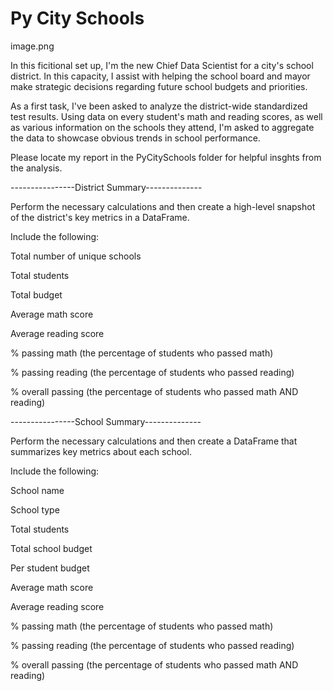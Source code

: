 # Py City Schools 


image.png


In this ficitional set up, I'm the new Chief Data Scientist for a city's school district. In this capacity, I assist with helping the school board and mayor make strategic decisions regarding future school budgets and priorities.

As a first task, I've been asked to analyze the district-wide standardized test results. Using data on every student's math and reading scores, as well as various information on the schools they attend, I'm asked to aggregate the data to showcase obvious trends in school performance.

Please locate my report in the PyCitySchools folder for helpful insghts from the analysis.


----------------District Summary--------------




Perform the necessary calculations and then create a high-level snapshot of the district's key metrics in a DataFrame.

Include the following:

Total number of unique schools

Total students

Total budget

Average math score

Average reading score

% passing math (the percentage of students who passed math)

% passing reading (the percentage of students who passed reading)

% overall passing (the percentage of students who passed math AND reading)



----------------School Summary--------------




Perform the necessary calculations and then create a DataFrame that summarizes key metrics about each school.

Include the following:

School name

School type

Total students

Total school budget

Per student budget

Average math score

Average reading score

% passing math (the percentage of students who passed math)

% passing reading (the percentage of students who passed reading)

% overall passing (the percentage of students who passed math AND reading)
 
